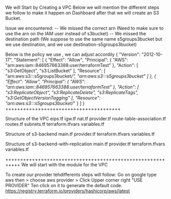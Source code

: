 We will Start by Creating a VPC
Below we will mention the different steps we follow to make it happen on Dashboard
after that we will create an S3 Bucket.

Issue we encountered: 
-- We missed the correct arn (Need to make sure to use the arn on the IAM user instead of s3bucket)
-- We missed the destination path (We suppose to use the same name s5groups3bucket but we use destination, and 
we use destination-s5groups3bucket)

Below is the policy we use , we can adjust accordily 
{
    "Version": "2012-10-17",
    "Statement": [
        {
            "Effect": "Allow",
            "Principal": {
                "AWS": "arn:aws:iam::846957663388:user/terraformTest"
            },
            "Action": [
              "s3:GetObject",
               "s3:ListBucket"
            ],
            "Resource": [
                "arn:aws:s3:::s5groups3bucket/*",
                "arn:aws:s3:::s5groups3bucket"
            ]
        },
        {
            "Effect": "Allow",
            "Principal": {
                "AWS": "arn:aws:iam::846957663388:user/terraformTest"
            },
            "Action": [
                "s3:ReplicateObject",
                "s3:ReplicateDelete",
                "s3:ReplicateTags",
                "s3:GetObjectVersionTagging"
            ],
            "Resource": "arn:aws:s3:::s5groups3bucket/*"
        }
    ]
}
+++++++++++++++++++++++++++++++++++++++

Structure of the VPC
eips.tf
igw.tf
nat.tf
provider.tf
route-table-association.tf
routes.tf
subnets.tf
terraform.tfvars
variables.tf

Structure of s3-backend
main.tf
provider.tf
terraform.tfvars
variables.tf

Structure of s3-backend-with-replication
main.tf
provider.tf
terraform.tfvars
variables.tf


+++++++++++++++++++++++++++++++++++++++++++++++++++++++++++
We will start with the module  for the VPC 

To create our provider tehdifferents steps will follow:
Go on google type aws then > choose aws provider > Click Upper corner right "USE PROVIDER"
Ten click on it to generate the default code.
https://registry.terraform.io/providers/hashicorp/aws/latest





















